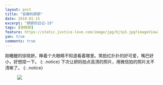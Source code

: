 ```yaml
---
layout: post
title: "安静的妍妍"
date: 2018-01-15
excerpt: "妍妍的日记-19"
tags: [徐晓妍]
feature: https://static.justice-love.com/image/jpg/bjtp3.jpg?imageView2/1/w/1200/h/500
yan: true
comments: true
---
```

刚睡醒的徐晓妍，睁着个大眼睛不知道看着哪里。笑脸红扑扑的好可爱，嘴巴好小，好想捏一下。
{: .notice}
下次让妍妈拍点高清的照片，用微信拍的照片太不清晰了。
{: .notice}
<figure>
    <a href="{{ site.staticUrl }}/yanyan/image/yan.jpg"><img src="{{ site.staticUrl }}/yanyan/image/yan.jpg" /></a>
</figure>
